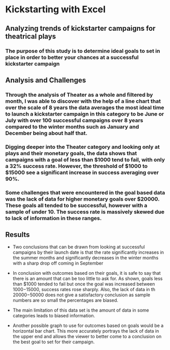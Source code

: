 # Kickstarting with Excel

## Analyzing trends of kickstarter campaigns for theatrical plays

### The purpose of this study is to determine ideal goals to set in place in order to better your chances at a successful kickstarter campaign

## Analysis and Challenges

### Through the analysis of Theater as a whole and filtered by month, I was able to discover with the help of a line chart that over the scale of 8 years the data averages the most ideal time to launch a kickstarter campaign in this category to be June or July with over 100 successful campaigns over 8 years compared to the winter months such as January and December being about half that.

### Digging deeper into the Theater category and looking only at plays and their monetary goals, the data shows that campaigns with a goal of less than $1000 tend to fail, with only a 32% success rate. However, the threshold of $1000 to $15000 see a significant increase in success averaging over 90%.

### Some challenges that were encountered in the goal based data was the lack of data for higher monetary goals over $20000. These goals all tended to be successful, however with a sample of under 10. The success rate is massively skewed due to lack of information in these ranges.

## Results

- Two conclusions that can be drawn from looking at successful campaigns by their launch date is that the rate significantly increases in the summer months and significantly decreases in the winter months with a sharp drop off coming in September

- In conclusion with outcomes based on their goals, it is safe to say that there is an amount that can be too little to ask for. As shown, goals less than $1000 tended to fail but once the goal was increased between $1000-$15000, success rates rose sharply. Also, the lack of data in th $20000-$50000 does not give a satisfactory conclusion as sample numbers are so small the percentages are biased.

- The main limitation of this data set is the amount of data in some categories leads to biased information.

- Another possible graph to use for outcomes based on goals would be a horizontal bar chart. This more accurately portrays the lack of data in the upper end and allows the viewer to better come to a conclusion on the best goal to set for their campaign.
